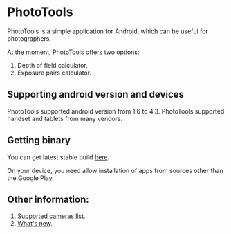 PhotoTools
==========
PhotoTools is a simple application for Android, which can be useful for photographers.

At the moment, PhotoTools offers two options:

1. Depth of field calculator.
2. Exposure pairs calculator.

Supporting android version and devices
----------
PhotoTools supported android version from 1.6 to 4.3.
PhotoTools supported handset and tablets from many vendors.

Getting binary
----------
You can get latest stable build [here](http://neverdark.ru/PhotoTools.apk).

On your device, you need allow installation of apps from sources other than the Google Play.

Other information:
----------
1. [Supported cameras list](https://github.com/yankovskiy/PhotoTools/wiki/Supported-cameras).
2. [What's new](https://github.com/yankovskiy/PhotoTools/wiki/What%27s-new).
